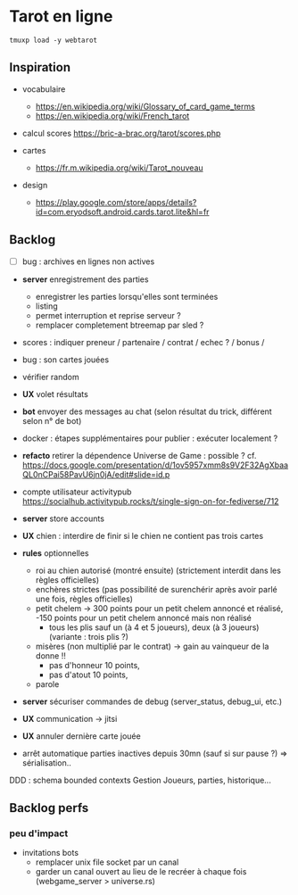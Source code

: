 Tarot en ligne
==============

`tmuxp load -y webtarot`

## Inspiration

* vocabulaire
  * https://en.wikipedia.org/wiki/Glossary_of_card_game_terms
  * https://en.wikipedia.org/wiki/French_tarot

* calcul scores https://bric-a-brac.org/tarot/scores.php

* cartes
  - https://fr.m.wikipedia.org/wiki/Tarot_nouveau

* design
  * https://play.google.com/store/apps/details?id=com.eryodsoft.android.cards.tarot.lite&hl=fr

## Backlog

- [ ] bug : archives en lignes non actives
- **server** enregistrement des parties
  - enregistrer les parties lorsqu'elles sont terminées 
  - listing
  - permet interruption et reprise serveur ?
  - remplacer completement btreemap par sled ?

- scores : indiquer preneur /  partenaire / contrat / echec ? / bonus /

- bug : son cartes jouées

- vérifier random
- **UX** volet résultats
- **bot** envoyer des messages au chat (selon résultat du trick, différent selon n° de bot) 
- docker : étapes supplémentaires pour publier : exécuter localement ?
- **refacto** retirer la dépendence Universe de Game : possible ? cf. https://docs.google.com/presentation/d/1ov5957xmm8s9V2F32AgXbaaQL0nCPai58PavU6jn0jA/edit#slide=id.p 
- compte utilisateur activitypub https://socialhub.activitypub.rocks/t/single-sign-on-for-fediverse/712
- **server** store accounts
- **UX** chien : interdire de finir si le chien ne contient pas trois cartes
- **rules** optionnelles
  - roi au chien autorisé (montré ensuite) (strictement interdit dans les règles officielles)
  - enchères strictes (pas possibilité de surenchérir après avoir parlé une fois, règles officielles)
  - petit chelem 
    -> 300 points pour un petit chelem annoncé et réalisé, -150 points pour un petit chelem annoncé mais non réalisé
    - tous les plis sauf un (à 4 et 5 joueurs), deux (à 3 joueurs) (variante : trois plis ?)
  - misères (non multiplié par le contrat) -> gain au vainqueur de la donne !!
    - pas d'honneur 10 points,
    - pas d'atout 10 points, 
  - parole
- **server** sécuriser commandes de debug (server_status, debug_ui, etc.)
- **UX** communication -> jitsi
- **UX** annuler dernière carte jouée
- arrêt automatique parties inactives depuis 30mn (sauf si sur pause ?) => sérialisation..

DDD : schema bounded contexts
Gestion Joueurs, parties, historique...

## Backlog perfs

### peu d'impact

- invitations bots 
  - remplacer unix file socket par un canal
  - garder un canal ouvert au lieu de le recréer à chaque fois (webgame_server > universe.rs)


